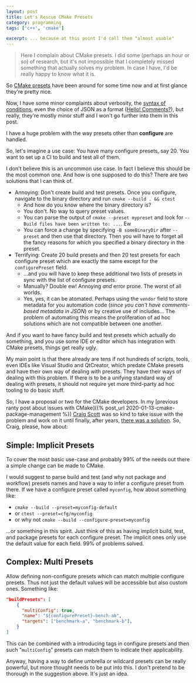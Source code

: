 ```yaml
---
layout: post
title: Let's Rescue CMake Presets
category: programming
tags: ['c++', 'cmake']

excerpt: ... because at this point I'd call them "almost usable"
---
```


> Here I complain about CMake presets. I did some (perhaps an hour or so) of research, but it's not impossible that I completely missed something that actually solves my problem. In case I have, I'd be really happy to know what it is.

So [CMake presets](https://cmake.org/cmake/help/latest/manual/cmake-presets.7.html) have been around for some time now and at first glance they're pretty nice.

Now, I have some minor complaints about verbosity, the [syntax of conditions](https://cmake.org/cmake/help/latest/manual/cmake-presets.7.html#condition), even the choice of JSON as a format ([Hello! Comments?](https://gitlab.kitware.com/cmake/cmake/-/issues/22602)), but really, they're mostly minor stuff and I won't go further into them in this post.

I have a huge problem with the way presets other than **configure** are handled.

So, let's imagine a use case: You have many configure presets, say 20. You want to set up a CI to build and test all of them.

I don't believe this is an uncommon use case. In fact I believe this should be the most common one. And how is one supposed to do this? There are two solutions that I can think of.

* Annoying: Don't create build and test presets. Once you configure, navigate to the binary directory and run `cmake --build . && ctest`
    * And how do you know where the binary directory is?
    * You don't. No way to query preset values.
    * You can parse the output of `cmake --preset mypreset` and look for `-- Build files have been written to: ...`. Ew
    * You can force a change by specifying `-B someBinaryDir` after `--preset` and then use that directory. Then you will have to forget all the fancy reasons for which you specified a binary directory in the preset.
* Terrifying: Create 20 build presets and then 20 test presets for each configure preset which are exactly the same except for the `configurePreset` field.
    * ...and you will have to keep these additional two lists of presets in sync with the list of configure presets.
    * Manually? Double ew! Annoying *and* error prone. The worst of all worlds.
    * Yes, yes, it can be atomated. Perhaps using the `vendor` field to store metadata for you automation code (*since you can't have comments-based metadata in JSON*) or by creative use of includes... The problem of automating this means the proliferation of ad hoc solutions which are not compatible between one another.

And if you want to have fancy build and test presets which actually do something, and you use some IDE or editor which has integration with CMake presets, things get really ugly.

My main point is that there already are tens if not hundreds of scripts, tools, even IDEs like Visual Studio and QtCreator, which predate CMake presets and have their own way of dealing with presets. They have their ways of dealing with this problem. If there is to be a unifying standard way of dealing with presets, it should not require yet more third-party ad hoc tooling to do basic stuff.

So, I have a proposal or two for the CMake developers. In my [previous ranty post about issues with CMake]({% post_url 2020-01-13-cmake-package-management %}) [Craig Scott](https://gitlab.kitware.com/craig.scott) was so kind to take issue with the problem and work on it until finally, after years, [there was a solution](https://x.com/crascit/status/1799562358337212843). So, Craig, please, how about:

## Simple: Implicit Presets

To cover the most basic use-case and probably 99% of the needs out there a simple change can be made to CMake.

I would suggest to parse build and test (and why not package and workflow) presets names and have a way to infer a configure preset from there. If we have a configure preset called `myconfig`, how about something like:

* `cmake --build --preset=myconfig-default`
* or `ctest --preset=cfg/myconfig`
* or why not `cmake --build --configure-preset=myconfig`

...or something in this spirit. Just think of this as having implicit build, test, and package presets for each configure preset. The implicit ones only use the default value for each field. 99% of problems solved.

## Complex: Multi Presets

Allow defining non-configure presets which can match multiple configure presets. Thus not just the default values will be accessible but also custom ones. Something like:

```json
"buildPresets": [
    {
      "multiConfig": true,
      "name": "${configurePreset}-bench-ab",
      "targets": ["benchmark-a", "benchmark-b"],
    }
]
```

This can be combined with a introducing tags in configure presets and then such "`multiConfig`" presets can match them to indicate their applicability.

Anyway, having a way to define umbrella or wildcard presets can be really powerful, but more thought needs to be put into this. I don't pretend to be thorough in the suggestion above. It's just an idea.
